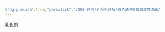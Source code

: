 ```yaml
---
{"dg-publish":true,"permalink":"/300 评价/Z 配料详解/双乙酰酒石酸单双甘油酯/","title":"双乙酰酒石酸单双甘油酯","created":"2024-01-25T18:45:04.000+08:00","updated":"2024-01-25T18:45:04.000+08:00"}
---
```



乳化剂